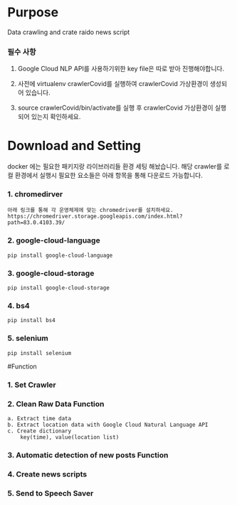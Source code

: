 # Purpose
Data crawling and crate raido news script

### 필수 사항

1. Google Cloud NLP API를 사용하기위한 key file은 따로 받아 진행해야합니다.

2. 사전에 virtualenv crawlerCovid를 실행하여 crawlerCovid 가상환경이 생성되어 있습니다.
3. source crawlerCovid/bin/activate를 실행 후 crawlerCovid 가상환경이 실행되어 있는지 확인하세요.

# Download and Setting
docker 에는 필요한 패키지랑 라이브러리들 환경 세팅 해놨습니다.
해당 crawler를 로컬 환경에서 실행시 필요한 요소들은 아래 항목을 통해 다운로드 가능합니다.

### 1. chromedirver

    아래 링크를 통해 각 운영체제에 맞는 chromedriver를 설치하세요.
    https://chromedriver.storage.googleapis.com/index.html?path=83.0.4103.39/

### 2. google-cloud-language

    pip install google-cloud-language

### 3. google-cloud-storage

    pip install google-cloud-storage

### 4. bs4

    pip install bs4

### 5. selenium

    pip install selenium

#Function

### 1. Set Crawler

### 2. Clean Raw Data Function

    a. Extract time data
    b. Extract location data with Google Cloud Natural Language API
    c. Create dictionary
        key(time), value(location list)

### 3. Automatic detection of new posts Function

### 4. Create news scripts

### 5. Send to Speech Saver
